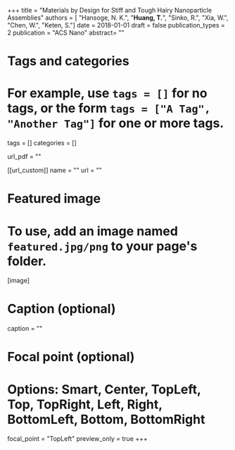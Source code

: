 +++
title = "Materials by Design for Stiff and Tough Hairy Nanoparticle Assemblies"
authors = [ "Hansoge, N. K.", "**Huang, T.**", "Sinko, R.", "Xia, W.", "Chen, W.", "Keten, S."]
date = 2018-01-01
draft = false
publication_types = 2
publication = "ACS Nano"
abstract= ""

# Tags and categories
# For example, use `tags = []` for no tags, or the form `tags = ["A Tag", "Another Tag"]` for one or more tags.
tags = []
categories = []

url_pdf = ""

[[url_custom]]
  name = ""
  url  = ""

# Featured image
# To use, add an image named `featured.jpg/png` to your page's folder. 
[image]
  # Caption (optional)
  caption = ""

  # Focal point (optional)
  # Options: Smart, Center, TopLeft, Top, TopRight, Left, Right, BottomLeft, Bottom, BottomRight
  focal_point = "TopLeft"
  preview_only = true
+++
